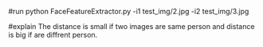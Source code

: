 #run
python FaceFeatureExtractor.py -i1 test_img/2.jpg -i2 test_img/3.jpg

#explain
The distance is small if two images are same person
and distance is big if are diffrent person.
